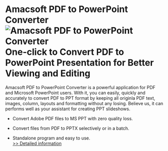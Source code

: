 # Amacsoft PDF to PowerPoint Converter<br />![Amacsoft PDF to PowerPoint Converter](https://mycommerce.akamaized.net/api/pimages/P300924619/BIG/300924619.PNG)<br />One-click to Convert PDF to PowerPoint Presentation for Better Viewing and Editing

Amacsoft PDF to PowerPoint Converter is a powerful application for PDF and Microsoft PowerPoint users. With it, you can easily, quickly and accurately to convert PDF to PPT format by keeping all originla PDF text, images, column, layouts and formatting without any losing. Believe us, it can performs well as your assistant for creating PPT slideshows.

* Convert Adobe PDF files to MS PPT with zero quality loss.

* Convert files from PDF to PPTX selectively or in a batch.

* Standalone program and easy to use.<br />[>> Detailed information](https://secure.shareit.com/shareit/product.html?productid=300924619&affiliateid=200057808)